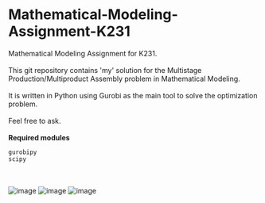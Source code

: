 # Mathematical-Modeling-Assignment-K231
Mathematical Modeling Assignment for K231.\
\
This git repository contains 'my' solution for the Multistage Production/Multiproduct Assembly problem in Mathematical Modeling.\
\
It is written in Python using Gurobi as the main tool to solve the optimization problem.\
\
Feel free to ask.\
\
**Required modules**
```
gurobipy
scipy
```
\
\
![image](https://github.com/VgQ8Auk/Mathematical-Modeling-Assignment-K231/assets/94903160/83d5ddf7-a2e7-4e7f-8270-5ada6ea6ff04)
![image](https://github.com/VgQ8Auk/Mathematical-Modeling-Assignment-K231/assets/94903160/f04f415e-9833-40d4-8a65-4f4e5e66e20b)
![image](https://github.com/VgQ8Auk/Mathematical-Modeling-Assignment-K231/assets/94903160/c7f23cbd-4a3f-4ed5-9d6b-ccdacfa389cc)
